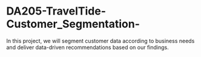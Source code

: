 # DA205-TravelTide-Customer_Segmentation-
In this project, we will segment customer data according to business needs and deliver data-driven recommendations based on our findings.
